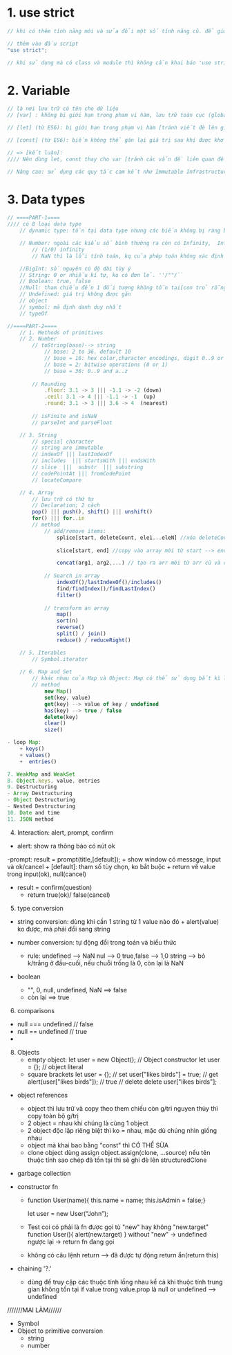 # 1. use strict
```js
// khi có thêm tính năng mới và sửa đổi một số tính năng cũ. để giử cho mã cũ được hoạt động nên các sửa đổi như vậy đều bị tắt theo mặc định => nên  là muốn dùng thì kích hoạt nó bằng cách thêm "use strict"

// thêm vào đầu script
"use strict";

// khi sử dụng mà có class và module thì không cần khai báo 'use strict' vì nó đã tự động thêm rồi.
```
# 2. Variable
```js
// là nơi lưu trữ có tên cho dữ liệu
// [var] : không bị giới hạn trong pham vi hàm, lưu trữ toàn cục (global scope)

// [let] (từ ES6): bị giới hạn trong phạm vi hàm [tránh viết đè lên giá trị biến bên ngoài hàm]

// [const] (từ ES6): biến không thể gán lại giá trị sau khi được khởi tạo [đảm bảo an toàn dữ liệu]

// => [kết luận]: 
//// Nên dùng let, const thay cho var [tránh các vấn đề liên quan đến phạm vi biến và vòng đời biến]

// Nâng cao: sử dụng các quy tắc cam kết như Immutable Infrastructure để đảm bảo tính ổn định và dễ bảo trì
```

# 3. Data types
```js
// ====PART-1====
//// có 8 loại data type
    // dynamic type: tồn tại data type nhưng các biến không bị ràng buộc với bất kì kiểu nào

    // Number: ngoài các kiều số bình thường ra còn có Infinity,  Infinity và NaN
        // (1/0) infinity
        // NaN thì là lỗi tính toán, kq của phép toán không xác định 

    //BigInt: số nguyên có độ dài tùy ý
    // String: 0 or nhiều kí tự, ko có đơn lẻ. ''/""/``
    // Boolean: true, false
    //Null: tham chiếu đến 1 đối tượng không tốn tại[con trỏ rỗng]
    // Undefined: giá trị không được gán
    // object
    // symbol: mã định danh duy nhất
    // typeOf

//====PART-2====
    // 1. Methods of primitives
    // 2. Number
        // toString(base)--> string  
            // base: 2 to 36. default 10
            // base = 16: hex color,character encodings, digit 0..9 or A..F.
            // base = 2: bitwise operations (0 or 1)
            // base = 36: 0..9 and a..z
    
        // Rounding
            .floor: 3.1 -> 3 ||| -1.1 -> -2 (down)
            .ceil: 3.1 -> 4 ||| -1.1 -> -1  (up)
            .round: 3.1 -> 3 ||| 3.6 -> 4  (nearest)
    
        // isFinite and isNaN
        // parseInt and parseFloat

    // 3. String
        // special character
        // string are immutable
        // indexOf ||| lastIndexOf
        // includes  ||| startsWith ||| endsWith
        // slice  |||  substr  ||| substring
        // codePointAt ||| fromCodePoint
        // locateCompare

    // 4. Array
        // lưu trữ có thứ tự
        // Declaration; 2 cách
        pop() ||| push(), shift() ||| unshift()
        for() ||| for..in
        // method
            // add/remove items: 
                splice[start, deleteCount, ele1...eleN] //xóa deleteCount p/tử từ start và thêm vào ele1..eleN
            
                slice[start, end] //copy vào array mới từ start --> end( not include end)

                concat(arg1, arg2,...) // tạo ra arr mới từ arr cũ và có thêm arg1,arg2,...
        
            // Search in array
                indexOf()/lastIndexOf()/includes()
                find/findIndex()/findLastIndex()
                filter()
        
            // transform an array
                map()
                sort(n)
                reverse()
                split() / join()
                reduce() / reduceRight()

    // 5. Iterables
        // Symbol.iterator
    
    // 6. Map and Set
        // khác nhau của Map và Object: Map có thể sử dụng bất kì loại key nào(string,number,boolean)
        // method
            new Map()
            set(key, value)
            get(key) --> value of key / undefined
            has(key) --> true / false
            delete(key)
            clear()
            size()

- loop Map:
    + keys()
    + values()
    +  entries()

7. WeakMap and WeakSet
8. Object.keys, value, entries
9. Destructuring
- Array Destructuring
- Object Destructuring
- Nested Destructuring
10. Date and time
11. JSON method
```
4. Interaction: alert, prompt, confirm
- alert: show ra thông báo có nút ok

-prompt: result = prompt(title,[default]);
    + show window có message, input và ok/cancel
    + [default]: tham số tùy chọn, ko bắt buộc
    + return về value trong input(ok), null(cancel)

- result = confirm(question)
    + return true(ok)/ false(cancel) 

5. type conversion
- string conversion: dùng khi cần 1 string từ 1 value nào đó
        + alert(value) ko được, mà phải đổi sang string

- number conversion: tự động đổi trong toán và biểu thức
    + rule:
        undefined   --> NaN
        nul         --> 0
        true,false  --> 1,0
        string      --> bỏ k/trắng ở đầu-cuối, nếu chuỗi trống là 0, còn lại là NaN
- boolean
    + "", 0, null, undefined, NaN ==> false
    + còn lại ==> true

6. comparisons
-   null === undefined // false
-   null == undefined // true
-  


8. Objects
    - empty object:
        let user = new Object(); // Object constructor
        let user = {}; // object literal
    - square brackets
        let user = {};
        // set
        user["likes birds"] = true;
        // get
        alert(user["likes birds"]); // true
        // delete
        delete user["likes birds"];

+ object references
    + object thì lưu trữ và copy theo them chiếu còn g/tri nguyen thủy thì copy toàn bộ g/trị
    + 2 object = nhau khi chúng là cùng 1 object
    + 2 object độc lập riêng biệt thì ko = nhau, mặc dù chúng nhìn giống nhau
    + object mà khai bao bằng "const" thì CÓ THỂ SỬA
    + clone object
        dùng assign
        object.assign(clone, ...source)
        nếu tên thuộc tính sao chép đã tồn tại thì sẽ ghi đè lên
        structuredClone

+ garbage collection
+ constructor fn
    -   function User(name){
        this.name = name;
        this.isAdmin = false;}

        let user = new User(“John”);

    - Test coi có phải là fn được gọi tù "new" hay không
        "new.target"
        function User(){
            alert(new.target)
        }
        without "new" -> undefined
        ngược lại -> return fn đang gọi
    - không có câu lệnh return --> đã được tự động return ẩn(return this)

+ chaining '?.'
    - dùng để truy cập các thuộc tính lồng nhau kể cả khi thuộc tính trung gian không tồn tại
        if value trong value.prop là null or undefined --> undefined

///////MAI LÀM//////
+ Symbol
+ Object to primitive conversion
    - string
    - number
